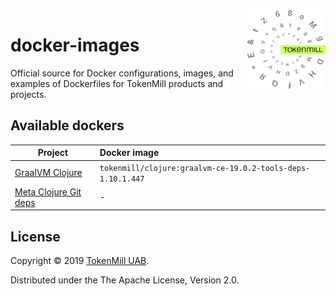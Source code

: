 <a href="http://www.tokenmill.lt">
      <img src=".github/tokenmill-logo.svg" width="125" height="125" align="right" />
</a>

# docker-images

Official source for Docker configurations, images, and examples of Dockerfiles for TokenMill products and projects.

## Available dockers

| Project          | Docker image |
| -----------------|:-------------|
| [GraalVM Clojure](https://github.com/tokenmill/docker-images/tree/master/graalvm-clojure)      | `tokenmill/clojure:graalvm-ce-19.0.2-tools-deps-1.10.1.447` |
| [Meta Clojure Git deps](https://github.com/tokenmill/docker-images/tree/master/meta-clojure-private-git-deps)      |     -  |

## License

Copyright &copy; 2019 [TokenMill UAB](http://www.tokenmill.lt).

Distributed under the The Apache License, Version 2.0.

